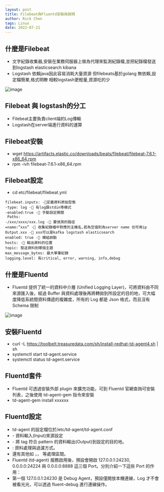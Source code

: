 ```yaml
---
layout: post
title: Filebeat與Fluentd安裝與說明
author: Rick Chen
tags: Linux
date: 2022-07-21
---
```

## 什麼是Filebeat
* 文字紀錄收集器,安裝在業務伺服器上做為代理來監測紀錄檔,並把紀錄檔發送到logstash elasticsearch kibana
* Logstash 依賴java因此容易消耗大量資源 但filebeats基於golang 無依賴,設定檔簡單,格式明瞭 相較logstash更輕量,資源吃的少

![image](https://user-images.githubusercontent.com/62127656/180206324-53b50228-03bb-4303-8d2b-21ffa1af5d22.png)


## Filebeat 與 logstash的分工
* Filebeat主要負責client端的Log傳輸
* Logstash在server端進行資料的運算

## Filebeat安裝
* wget https://artifacts.elastic.co/downloads/beats/filebeat/filebeat-7.6.1-x86_64.rpm
* rpm -ivh filebeat-7.6.1-x86_64.rpm

## Filebeat設定
* cd etc/filebeat/filebeat.yml
```
filebeat.inputs: -定義資料原始型態
-type: log - 有log跟stdin等模式
-enabled:true - 手動設定開關
 Paths: 
-/xxx/xxxx/xxx.log - 要偵測的路徑
=name:”xxx” - 收集紀錄檔中對應的主機名,若為空值則為server name 也可用ip
Output.xxx - xxx可以是kafka logstash elasticsearch
enabled: true - 模組啟動
hosts: - 輸出資料的位置
topic: 發送資料到哪個主題
max_message_bytes: 最大單筆紀錄
logging.level: 有critical, error, warning, info,debug
```

## 什麼是Fluentd
* Fluentd 提供了統一的資料中介層 (Unified Logging Layer)，可將資料由不同來源匯入後，經過 Buffer 與資料處理後再將轉拋到所設定的目的地，可大幅度降低系統間資料傳遞的複雜度，所有的 Log 都是 Json 格式，而且沒有 Schema 限制

![image](https://user-images.githubusercontent.com/62127656/180207452-399c6796-7558-4220-bed3-84cbe596a9a1.png)


## 安裝Fluentd
* curl -L https://toolbelt.treasuredata.com/sh/install-redhat-td-agent4.sh | sh
* systemctl start td-agent.service
* systemctl status td-agent.service

## Fluentd套件
* Fluentd 可透過安裝外部 plugin 來擴充功能，可到 Fluentd 官網查詢可安裝列表，之後使用 td-agent-gem 指令來安裝
* td-agent-gem install xxxxxx

## Fluentd設定
* td-agent 的設定檔位於/etc/td-agent/td-agent.conf
* <source> - 資料輸入(Input)來源設定
* <match pattern> - 將 tag 符合 pattern 的資料輸出(Output)到設定的目的地。
* <filter>: 資料處理與過濾方式。
* 還有其他如 <parse>，<format>，<buffer> 等處理區間。
* Fluentd (td-agent) 服務啟用後，預設會開啟 127.0.0.1:24230, 0.0.0.0:24224 與 0.0.0.0:8888 這三個 Port。分別介紹一下這些 Port 的作用：
* 第一個 127.0.0.1:24230 是 Debug Agent，預設僅開放本機連線，Log 才不會被看光光，可以透過 fluent-debug 進行連線操作。
